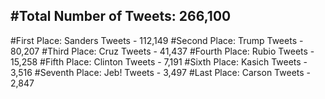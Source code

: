 #Total Number of Tweets: 266,100 
---
#First Place: Sanders Tweets - 112,149
#Second Place: Trump Tweets - 80,207
#Third Place: Cruz Tweets - 41,437
#Fourth Place: Rubio Tweets - 15,258
#Fifth Place: Clinton Tweets - 7,191
#Sixth Place: Kasich Tweets - 3,516
#Seventh Place: Jeb! Tweets - 3,497
#Last Place: Carson Tweets - 2,847
